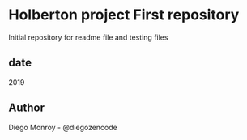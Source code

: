 # Holberton project First repository

Initial repository for readme file and testing files

## date
2019

## Author

Diego Monroy - @diegozencode

